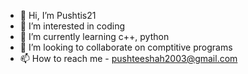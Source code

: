- 👋 Hi, I’m Pushtis21
- 👀 I’m interested in coding
- 🌱 I’m currently learning c++, python
- 💞️ I’m looking to collaborate on comptitive programs
- 📫 How to reach me - pushteeshah2003@gmail.com

<!---
PUSHTEESHAH2003/PUSHTEESHAH2003 is a ✨ special ✨ repository because its `README.md` (this file) appears on your GitHub profile.
You can click the Preview link to take a look at your changes.
--->
